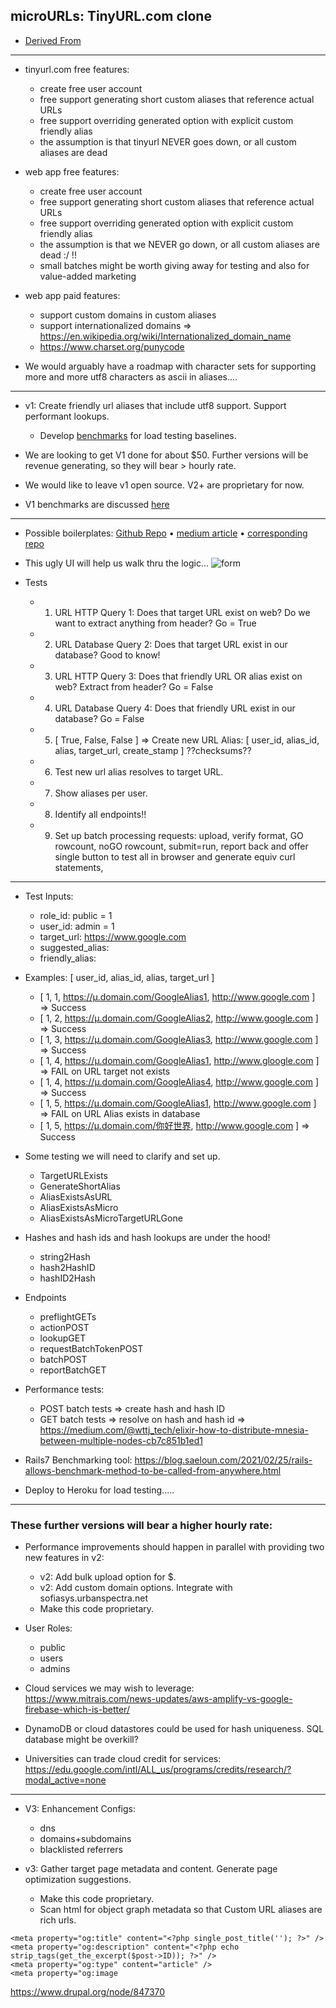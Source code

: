 ## microURLs: TinyURL.com clone
- [Derived From](https://github.com/opnchaudhary/flask-tinyurl-clone)
---
- tinyurl.com free features:
  - create free user account
  - free support generating short custom aliases that reference actual URLs
  - free support overriding generated option with explicit custom friendly alias
  - the assumption is that tinyurl NEVER goes down, or all custom aliases are dead

- web app free features:
  - create free user account
  - free support generating short custom aliases that reference actual URLs
  - free support overriding generated option with explicit custom friendly alias
  - the assumption is that we NEVER go down, or all custom aliases are dead :/ !!
  - small batches might be worth giving away for testing and also for value-added marketing

- web app paid features:
  - support custom domains in custom aliases
  - support internationalized domains => https://en.wikipedia.org/wiki/Internationalized_domain_name
  - https://www.charset.org/punycode

- We would arguably have a roadmap with character sets for supporting more and more utf8 characters as ascii in aliases....

---
- v1: Create friendly url aliases that include utf8 support. Support performant lookups.
    - Develop [benchmarks](https://www.toptechskills.com/elixir-phoenix-tutorials-courses/benchmark-elixir-code-benchee/) for load testing baselines.

- We are looking to get V1 done for about $50.  Further versions will be revenue generating, so they will bear > hourly rate.

- We would like to leave v1 open source.  V2+ are proprietary for now.

- V1 benchmarks are discussed [here](docs/BENCHMARKS.md)

---

- Possible boilerplates: [Github Repo](https://github.com/toranb/elixir-url-shortener) • [medium article](https://medium.com/free-code-camp/how-to-write-a-super-fast-link-shortener-with-elixir-phoenix-and-mnesia-70ffa1564b3c) • [corresponding repo](https://github.com/bechurch/shorten_api_tutorial)

- This ugly UI will help us walk thru the logic...
![form](https://user-images.githubusercontent.com/34130568/148222599-3ce27d91-decc-4519-a9c5-a74b1e78ee38.png)

- Tests
  - 1. URL HTTP Query 1: Does that target URL exist on web?  Do we want to extract anything from header?  Go = True
  - 2. URL Database Query 2: Does that target URL exist in our database?  Good to know!
  - 3. URL HTTP Query 3: Does that friendly URL OR alias exist on web?  Extract from header? Go = False
  - 4. URL Database Query 4: Does that friendly URL exist in our database? Go = False
  - 5. [ True, False, False ] => Create new URL Alias: [ user_id, alias_id, alias, target_url, create_stamp ]  ??checksums??
  - 6. Test new url alias resolves to target URL.
  - 7. Show aliases per user.
  - 8. Identify all endpoints!!
  - 9. Set up batch processing requests: upload, verify format, GO rowcount, noGO rowcount, submit=run, report back and offer single button to test all in browser and generate equiv curl statements,

---

- Test Inputs:
  - role_id: public = 1
  - user_id: admin = 1
  - target_url: https://www.google.com
  - suggested_alias: 
  - friendly_alias: 

- Examples:  [ user_id, alias_id, alias, target_url ]
  - [ 1, 1, https://µ.domain.com/GoogleAlias1, http://www.google.com ]  => Success
  - [ 1, 2, https://µ.domain.com/GoogleAlias2, http://www.google.com ]  => Success
  - [ 1, 3, https://µ.domain.com/GoogleAlias3, http://www.google.com ]  => Success
  - [ 1, 4, https://µ.domain.com/GoogleAlias1, http://www.gloogle.com ] => FAIL on URL target not exists
  - [ 1, 4, https://µ.domain.com/GoogleAlias4, http://www.google.com ]  => Success
  - [ 1, 5, https://µ.domain.com/GoogleAlias1, http://www.google.com ]  => FAIL on URL Alias exists in database
  - [ 1, 5, https://µ.domain.com/你好世界, http://www.google.com ]      => Success

- Some testing we will need to clarify and set up.
  - TargetURLExists
  - GenerateShortAlias
  - AliasExistsAsURL
  - AliasExistsAsMicro
  - AliasExistsAsMicroTargetURLGone

- Hashes and hash ids and hash lookups are under the hood!
  - string2Hash
  - hash2HashID
  - hashID2Hash

- Endpoints
  - preflightGETs
  - actionPOST
  - lookupGET
  - requestBatchTokenPOST
  - batchPOST
  - reportBatchGET

- Performance tests:
  - POST batch tests => create hash and hash ID
  - GET batch  tests => resolve on hash and hash id => https://medium.com/@wttj_tech/elixir-how-to-distribute-mnesia-between-multiple-nodes-cb7c851b1ed1

- Rails7 Benchmarking tool: https://blog.saeloun.com/2021/02/25/rails-allows-benchmark-method-to-be-called-from-anywhere.html

- Deploy to Heroku for load testing.....

---
### These further versions will bear a higher hourly rate:

- Performance improvements should happen in parallel with providing two new features in v2:

  - v2: Add bulk upload option for $.
  - v2: Add custom domain options. Integrate with sofiasys.urbanspectra.net
  - Make this code proprietary.

- User Roles:
  - public
  - users
  - admins

- Cloud services we may wish to leverage: https://www.mitrais.com/news-updates/aws-amplify-vs-google-firebase-which-is-better/

- DynamoDB or cloud datastores could be used for hash uniqueness.  SQL database might be overkill?

- Universities can trade cloud credit for services:  https://edu.google.com/intl/ALL_us/programs/credits/research/?modal_active=none

---

- V3: Enhancement Configs:
  - dns
  - domains+subdomains
  - blacklisted referrers

- v3: Gather target page metadata and content. Generate page optimization suggestions.

  - Make this code proprietary.
  - Scan html for object graph metadata so that Custom URL aliases are rich urls.
``` <meta property="og:url" content="<?php the_permalink() ?>"/>  
<meta property="og:title" content="<?php single_post_title(''); ?>" />  
<meta property="og:description" content="<?php echo strip_tags(get_the_excerpt($post->ID)); ?>" />  
<meta property="og:type" content="article" />  
<meta property="og:image
```

https://www.drupal.org/node/847370
